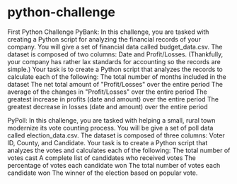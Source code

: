 # python-challenge
First Python Challenge
PyBank:
In this challenge, you are tasked with creating a Python script for analyzing the financial records of your company. You will give a set of financial data called budget_data.csv. The dataset is composed of two columns: Date and Profit/Losses. (Thankfully, your company has rather lax standards for accounting so the records are simple.) Your task is to create a Python script that analyzes the records to calculate each of the following: The total number of months included in the dataset The net total amount of "Profit/Losses" over the entire period The average of the changes in "Profit/Losses" over the entire period The greatest increase in profits (date and amount) over the entire period The greatest decrease in losses (date and amount) over the entire period

PyPoll:
In this challenge, you are tasked with helping a small, rural town modernize its vote counting process. You will be give a set of poll data called election_data.csv. The dataset is composed of three columns: Voter ID, County, and Candidate. Your task is to create a Python script that analyzes the votes and calculates each of the following: The total number of votes cast A complete list of candidates who received votes The percentage of votes each candidate won The total number of votes each candidate won The winner of the election based on popular vote.

